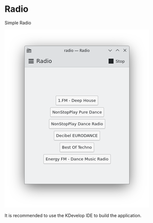 # Radio
Simple Radio

![screenshot.png](/screenshot.png)

It is recommended to use the KDevelop IDE to build the application.
